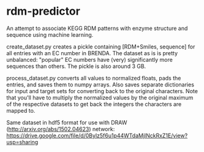 # rdm-predictor
An attempt to associate KEGG RDM patterns with enzyme structure and sequence using machine learning.

create_dataset.py creates a pickle containing [RDM+Smiles, sequence] for all entries with an EC number in BRENDA. The dataset as is is pretty unbalanced: "popular" EC numbers have (very) significantly more sequences than others. The pickle is also around 3 GB.

process_dataset.py converts all values to normalized floats, pads the entries, and saves them to numpy arrays. Also saves separate dictionaries for input and target sets for converting back to the original characters. Note that you'll have to multiply the normalized values by the original maximum of the respective datasets to get back the integers the characters are mapped to.

Same dataset in hdf5 format for use with DRAW (http://arxiv.org/abs/1502.04623) network: https://drive.google.com/file/d/0Bylz5f6u1p44WTdaMjlNckRxZ1E/view?usp=sharing
